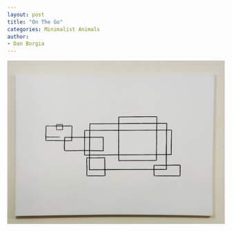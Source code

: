 ```yaml
---
layout: post
title: "On The Go"
categories: Minimalist Animals
author:
- Dan Borgia
---
```



![jpg on_tge_go](/assets/images/on_the_go.jpg)
